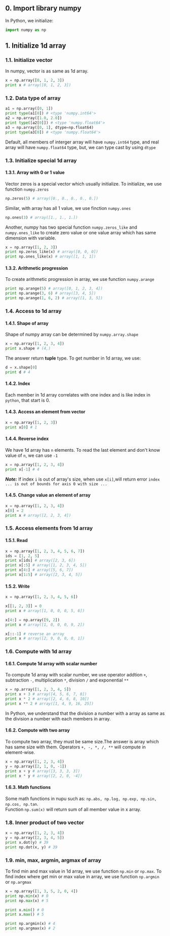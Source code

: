 ## 0. Import library numpy
In Python, we initialize:
```python
import numpy as np
```
## 1. Initialize 1d array
### 1.1. Initialize vector
In numpy, vector is as same as 1d array.
```python
x = np.array([0, 1, 2, 3])
print x # array([0, 1, 2, 3])
```
### 1.2. Data type of array
```python
a1 = np.array([0, 1])
print type(a1[0]) # <type 'numpy.int64'>
a2 = np.array([1.0, 2.0])
print type([a2[0]]) # <type 'numpy.float64'>
a3 = np.array([0, 1], dtype=np.float64)
print type(a3[0]) # <type 'numpy.float64'>
```
Default, all members of interger array will have ```numpy.int64``` type, and real array will have ```numpy.float64``` type, but, we can type cast by using ```dtype```
### 1.3. Initialize special 1d array
#### 1.3.1. Array with 0 or 1 value
Vector zeros is a special vector which usually initialize. To initialize, we use function ```numpy.zeros```
```python
np.zeros(5) # array([0., 0., 0., 0., 0.])
```
Similar, with array has all 1 value, we use finction ```numpy.ones```
```python
np.ones(3) # array([1., 1., 1.])
```
Another, numpy has two special function ```numpy.zeros_like``` and ```numpy.ones_like``` to create zero value or one value array which has same dimension with variable.
```python
x = np.array([1, 2, 3])
print np.zeros_like(x) # array([0, 0, 0])
print np.ones_like(x) # array([1, 1, 1])
```
#### 1.3.2. Arithmetic progression
To create arithmetic progression in array, we use function ```numpy.arange```
```python
print np.arange(5) # array([0, 1, 2, 3, 4])
print np.arange(3, 6) # array([3, 4, 5])
print np.arange(1, 6, 2) # array([1, 3, 5])
```
### 1.4. Access to 1d array
#### 1.4.1. Shape of array
Shape of numpy array can be determined by ```numpy.array.shape```
```python
x = np.array([1, 2, 3, 4])
print x.shape # (4,)
```
The answer return **tuple** type. To get number in 1d array, we use:
```python
d = x.shape[0]
print d # 4
```
#### 1.4.2. Index
Each member in 1d array correlates with one index and is like index in ```python```, that start is 0.
#### 1.4.3. Access an element from vector
```python
x = np.array([1, 2, 3])
print x[0] # 1
```
#### 1.4.4. Reverse index
We have 1d array has ```n``` elements. To read the last element and don't know value of ```n```, we can use ```-1```
```python
x = np.array([1, 2, 3, 4])
print x[-1] # 4
```
***Note:*** If index ```i``` is out of array's size, when use ```x[i]```,will return error ```index ... is out of bounds for axis 0 with size ...```
#### 1.4.5. Change value an element of array
```python
x = np.array([1, 2, 3, 4])
x[0] = 2
print x # array([2, 2, 3, 4])
```
### 1.5. Access elements from 1d array
#### 1.5.1. Read
```python
x = np.array([1, 2, 3, 4, 5, 6, 7])
ids = [1, 2, 5]
print x[ids] # array([2, 3, 6])
print x[:5] # array([1, 2, 3, 4, 5])
print x[4:] # array([5, 6, 7])
print x[1:5] # array([2, 3, 4, 5])
```
#### 1.5.2. Write
```python
x = np.array([1, 2, 3, 4, 5, 6])

x[[1, 2, 3]] = 0
print x # array([1, 0, 0, 0, 5, 6])

x[4:] = np.array([9, 2])
print x # array([1, 0, 0, 0, 9, 2])

x[::-1] # reverse an array
print x # array([2, 9, 0, 0, 0, 1])
```
### 1.6. Compute with 1d array 
#### 1.6.1. Compute 1d array with scalar number
To compute 1d array with scalar number, we use operator addtion ```+```, subtraction ```-```, multiplication ```*```, division ```/``` and exponential ```**```
```python
x = np.array([1, 2, 3, 4, 5])
print x + 3 # array([4, 5, 6, 7, 8])
print x * 2 # array([2, 4, 6, 8, 10])
print x ** 2 # array([1, 4, 9, 16, 25])
```
In Python, we understand that the division a number with a array as same as the division a number with each members in array.
#### 1.6.2. Compute with two array
To compute two array, they must be same size.The answer is array which has same size with them. Operators ```+, -, *, /, **``` will compute in element-wise.
```python
x = np.array([1, 2, 3, 4])
y = np.array([2, 1, 0, -1])
print x + y # array([3, 3, 3, 3])
print x * y # array([2, 2, 0, -4])
```
#### 1.6.3. Math functions
Some math functions in nupu such as: ```np.abs, np.log, np.exp, np.sin, np.cos, np.tan```.<br>
Function ```np.sum(x)``` will return sum of all member value in x array.
### 1.8. Inner product of two vector
```python
x = np.array([1, 2, 3, 4])
y = np.array([2, 3, 4, 5])
print x.dot(y) # 39
print np.dot(x, y) # 39
```
### 1.9. min, max, argmin, argmax of array
To find min and max value in 1d array, we use function ```np.min``` or ```np.max```. To find index where get min or max value in array, we use function ```np.argmin``` or ```np.argmax```
```python
x = np.array([1, 3, 5, 2, 0, 4])
print np.min(x) # 0
print np.max(x) # 5

print x.min() # 0
print x.max() # 5

print np.argmin(x) # 4
print np.argmax(x) # 2
```
